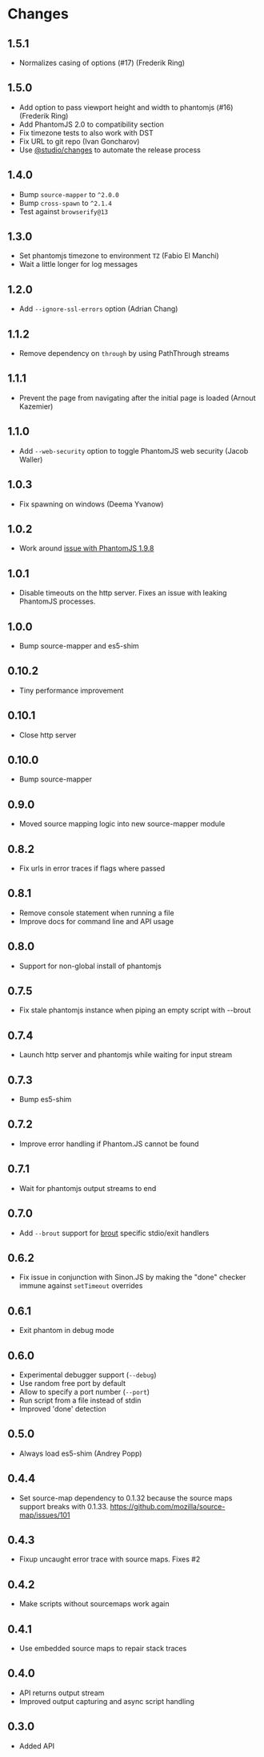 # Changes

## 1.5.1

- Normalizes casing of options (#17) (Frederik Ring)

## 1.5.0

- Add option to pass viewport height and width to phantomjs (#16) (Frederik Ring)
- Add PhantomJS 2.0 to compatibility section
- Fix timezone tests to also work with DST
- Fix URL to git repo (Ivan Goncharov)
- Use [@studio/changes][] to automate the release process

[@studio/changes]: https://github.com/javascript-studio/studio-changes

## 1.4.0

- Bump `source-mapper` to `^2.0.0`
- Bump `cross-spawn` to `^2.1.4`
- Test against `browserify@13`

## 1.3.0

- Set phantomjs timezone to environment `TZ` (Fabio El Manchi)
- Wait a little longer for log messages

## 1.2.0

- Add `--ignore-ssl-errors` option (Adrian Chang)

## 1.1.2

- Remove dependency on `through` by using PathThrough streams

## 1.1.1

- Prevent the page from navigating after the initial page is loaded (Arnout
  Kazemier)

## 1.1.0

- Add `--web-security` option to toggle PhantomJS web security (Jacob Waller)

## 1.0.3

- Fix spawning on windows (Deema Yvanow)

## 1.0.2

- Work around [issue with PhantomJS 1.9.8](https://github.com/ariya/phantomjs/issues/12697)

## 1.0.1

- Disable timeouts on the http server. Fixes an issue with leaking PhantomJS
  processes.

## 1.0.0

- Bump source-mapper and es5-shim

## 0.10.2

- Tiny performance improvement

## 0.10.1

- Close http server

## 0.10.0

- Bump source-mapper

## 0.9.0

- Moved source mapping logic into new source-mapper module

## 0.8.2

- Fix urls in error traces if flags where passed

## 0.8.1

- Remove console statement when running a file
- Improve docs for command line and API usage

## 0.8.0

- Support for non-global install of phantomjs

## 0.7.5

- Fix stale phantomjs instance when piping an empty script with --brout

## 0.7.4

- Launch http server and phantomjs while waiting for input stream

## 0.7.3

- Bump es5-shim

## 0.7.2

- Improve error handling if Phantom.JS cannot be found

## 0.7.1

- Wait for phantomjs output streams to end

## 0.7.0

- Add `--brout` support for [brout][] specific stdio/exit handlers

## 0.6.2

- Fix issue in conjunction with Sinon.JS by making the "done" checker immune
  against `setTimeout` overrides

## 0.6.1

- Exit phantom in debug mode

## 0.6.0

- Experimental debugger support (`--debug`)
- Use random free port by default
- Allow to specify a port number (`--port`)
- Run script from a file instead of stdin
- Improved 'done' detection

## 0.5.0

- Always load es5-shim (Andrey Popp)

## 0.4.4

- Set source-map dependency to 0.1.32 because the source maps support breaks
  with 0.1.33. <https://github.com/mozilla/source-map/issues/101>

## 0.4.3

- Fixup uncaught error trace with source maps. Fixes #2

## 0.4.2

- Make scripts without sourcemaps work again

## 0.4.1

- Use embedded source maps to repair stack traces

## 0.4.0

- API returns output stream
- Improved output capturing and async script handling

## 0.3.0

- Added API

[brout]: https://github.com/mantoni/brout.js
